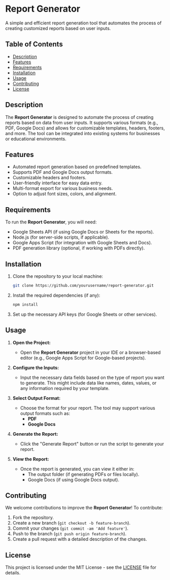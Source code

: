# Report Generator

A simple and efficient report generation tool that automates the process of creating customized reports based on user inputs.

## Table of Contents

- [Description](#description)
- [Features](#features)
- [Requirements](#requirements)
- [Installation](#installation)
- [Usage](#usage)
- [Contributing](#contributing)
- [License](#license)

## Description

The **Report Generator** is designed to automate the process of creating reports based on data from user inputs. It supports various formats (e.g., PDF, Google Docs) and allows for customizable templates, headers, footers, and more. The tool can be integrated into existing systems for businesses or educational environments.

## Features

- Automated report generation based on predefined templates.
- Supports PDF and Google Docs output formats.
- Customizable headers and footers.
- User-friendly interface for easy data entry.
- Multi-format export for various business needs.
- Option to adjust font sizes, colors, and alignment.

## Requirements

To run the **Report Generator**, you will need:

- Google Sheets API (if using Google Docs or Sheets for the reports).
- Node.js (for server-side scripts, if applicable).
- Google Apps Script (for integration with Google Sheets and Docs).
- PDF generation library (optional, if working with PDFs directly).

## Installation

1. Clone the repository to your local machine:
   ```bash
   git clone https://github.com/yourusername/report-generator.git
   ```

2. Install the required dependencies (if any):
   ```bash
   npm install
   ```

3. Set up the necessary API keys (for Google Sheets or other services).

## Usage

1. **Open the Project:**
   - Open the **Report Generator** project in your IDE or a browser-based editor (e.g., Google Apps Script for Google-based projects).

2. **Configure the Inputs:**
   - Input the necessary data fields based on the type of report you want to generate. This might include data like names, dates, values, or any information required by your template.

3. **Select Output Format:**
   - Choose the format for your report. The tool may support various output formats such as:
     - **PDF**
     - **Google Docs**
   
4. **Generate the Report:**
   - Click the "Generate Report" button or run the script to generate your report.

5. **View the Report:**
   - Once the report is generated, you can view it either in:
     - The output folder (if generating PDFs or files locally).
     - Google Docs (if using Google Docs output).

## Contributing

We welcome contributions to improve the **Report Generator**! To contribute:

1. Fork the repository.
2. Create a new branch (`git checkout -b feature-branch`).
3. Commit your changes (`git commit -am 'Add feature'`).
4. Push to the branch (`git push origin feature-branch`).
5. Create a pull request with a detailed description of the changes.

## License

This project is licensed under the MIT License - see the [LICENSE](LICENSE) file for details.
